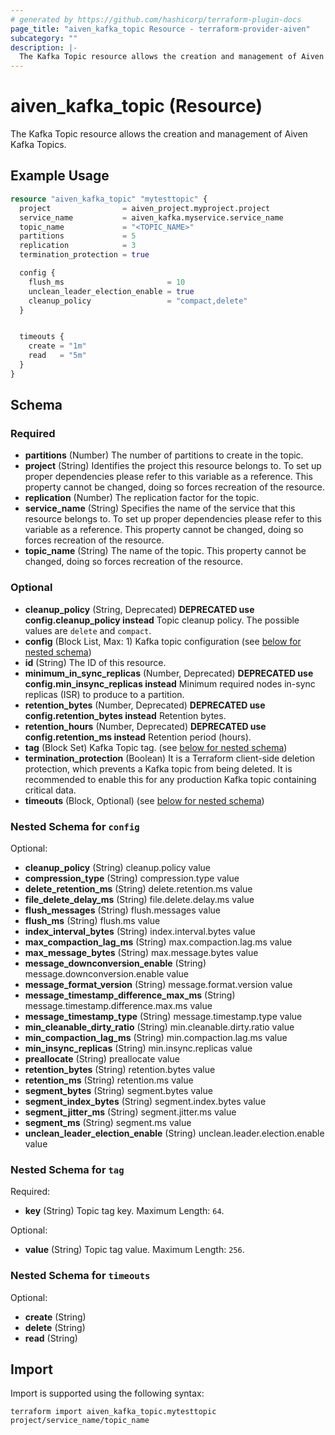 ```yaml
---
# generated by https://github.com/hashicorp/terraform-plugin-docs
page_title: "aiven_kafka_topic Resource - terraform-provider-aiven"
subcategory: ""
description: |-
  The Kafka Topic resource allows the creation and management of Aiven Kafka Topics.
---
```


# aiven_kafka_topic (Resource)

The Kafka Topic resource allows the creation and management of Aiven Kafka Topics.

## Example Usage

```terraform
resource "aiven_kafka_topic" "mytesttopic" {
  project                = aiven_project.myproject.project
  service_name           = aiven_kafka.myservice.service_name
  topic_name             = "<TOPIC_NAME>"
  partitions             = 5
  replication            = 3
  termination_protection = true

  config {
    flush_ms                       = 10
    unclean_leader_election_enable = true
    cleanup_policy                 = "compact,delete"
  }


  timeouts {
    create = "1m"
    read   = "5m"
  }
}
```

<!-- schema generated by tfplugindocs -->
## Schema

### Required

- **partitions** (Number) The number of partitions to create in the topic.
- **project** (String) Identifies the project this resource belongs to. To set up proper dependencies please refer to this variable as a reference. This property cannot be changed, doing so forces recreation of the resource.
- **replication** (Number) The replication factor for the topic.
- **service_name** (String) Specifies the name of the service that this resource belongs to. To set up proper dependencies please refer to this variable as a reference. This property cannot be changed, doing so forces recreation of the resource.
- **topic_name** (String) The name of the topic. This property cannot be changed, doing so forces recreation of the resource.

### Optional

- **cleanup_policy** (String, Deprecated) **DEPRECATED use config.cleanup_policy instead** Topic cleanup policy. The possible values are `delete` and `compact`.
- **config** (Block List, Max: 1) Kafka topic configuration (see [below for nested schema](#nestedblock--config))
- **id** (String) The ID of this resource.
- **minimum_in_sync_replicas** (Number, Deprecated) **DEPRECATED use config.min_insync_replicas instead** Minimum required nodes in-sync replicas (ISR) to produce to a partition.
- **retention_bytes** (Number, Deprecated) **DEPRECATED use config.retention_bytes instead** Retention bytes.
- **retention_hours** (Number, Deprecated) **DEPRECATED use config.retention_ms instead** Retention period (hours).
- **tag** (Block Set) Kafka Topic tag. (see [below for nested schema](#nestedblock--tag))
- **termination_protection** (Boolean) It is a Terraform client-side deletion protection, which prevents a Kafka topic from being deleted. It is recommended to enable this for any production Kafka topic containing critical data.
- **timeouts** (Block, Optional) (see [below for nested schema](#nestedblock--timeouts))

<a id="nestedblock--config"></a>
### Nested Schema for `config`

Optional:

- **cleanup_policy** (String) cleanup.policy value
- **compression_type** (String) compression.type value
- **delete_retention_ms** (String) delete.retention.ms value
- **file_delete_delay_ms** (String) file.delete.delay.ms value
- **flush_messages** (String) flush.messages value
- **flush_ms** (String) flush.ms value
- **index_interval_bytes** (String) index.interval.bytes value
- **max_compaction_lag_ms** (String) max.compaction.lag.ms value
- **max_message_bytes** (String) max.message.bytes value
- **message_downconversion_enable** (String) message.downconversion.enable value
- **message_format_version** (String) message.format.version value
- **message_timestamp_difference_max_ms** (String) message.timestamp.difference.max.ms value
- **message_timestamp_type** (String) message.timestamp.type value
- **min_cleanable_dirty_ratio** (String) min.cleanable.dirty.ratio value
- **min_compaction_lag_ms** (String) min.compaction.lag.ms value
- **min_insync_replicas** (String) min.insync.replicas value
- **preallocate** (String) preallocate value
- **retention_bytes** (String) retention.bytes value
- **retention_ms** (String) retention.ms value
- **segment_bytes** (String) segment.bytes value
- **segment_index_bytes** (String) segment.index.bytes value
- **segment_jitter_ms** (String) segment.jitter.ms value
- **segment_ms** (String) segment.ms value
- **unclean_leader_election_enable** (String) unclean.leader.election.enable value


<a id="nestedblock--tag"></a>
### Nested Schema for `tag`

Required:

- **key** (String) Topic tag key. Maximum Length: `64`.

Optional:

- **value** (String) Topic tag value. Maximum Length: `256`.


<a id="nestedblock--timeouts"></a>
### Nested Schema for `timeouts`

Optional:

- **create** (String)
- **delete** (String)
- **read** (String)

## Import

Import is supported using the following syntax:

```shell
terraform import aiven_kafka_topic.mytesttopic project/service_name/topic_name
```
